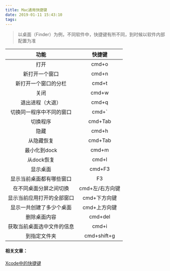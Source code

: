 ```yaml
---
title: Mac通用快捷键
date: 2019-01-11 15:43:10
tags:
---
```



> 以桌面（Finder）为例，不同软件中，快捷键有所不同，到时候以软件内部配置为准

|功能| 快捷键 |
| :-: | :-: |
| 打开 |cmd+o|
| 新打开一个窗口 |cmd+n|
| 新打开一个窗口的分栏 |cmd+t|
| 关闭 |cmd+w|
| 退出进程（大退） |cmd+q|
| 切换同一程序中不同的窗口 |cmd+`|
| 切换程序 |cmd+Tab|
| 隐藏 |cmd+h|
| 从隐藏恢复 |cmd+Tab|
| 最小化到dock |cmd+m|
| 从dock恢复 |cmd+l|
| 显示桌面 |cmd+F3|
| 显示当前桌面都有哪些窗口 |F3|
| 在不同桌面分屏之间切换|cmd+左/右方向键|
| 显示当前应用打开的全部窗口 |cmd+下方向键|
| 显示一共创建了多少个桌面 |cmd+上方向键|
| 删除桌面内容 |cmd+del|
| 获取当前桌面选中文件的信息 |cmd+i|
| 到指定文件夹 |cmd+shift+g|


#### 相关文章：
[Xcode中的快捷键](https://www.jianshu.com/p/b6030182f55d)
